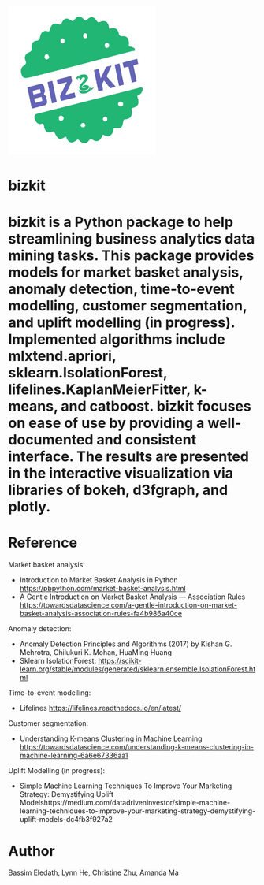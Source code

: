 
# <img alt="bizkit" src="logo.jpg" height="300" width="300">


# bizkit

bizkit is a Python package to help streamlining business analytics data mining tasks. This package provides models for market basket analysis, anomaly detection, time-to-event modelling, customer segmentation, and uplift modelling (in progress). Implemented algorithms include mlxtend.apriori, sklearn.IsolationForest, lifelines.KaplanMeierFitter, k-means, and catboost. bizkit focuses on ease of use by providing a well-documented and consistent interface. The results are presented in the interactive visualization via libraries of bokeh, d3fgraph, and plotly.
=======


# Reference

Market basket analysis:
- Introduction to Market Basket Analysis in Python https://pbpython.com/market-basket-analysis.html
- A Gentle Introduction on Market Basket Analysis — Association Rules https://towardsdatascience.com/a-gentle-introduction-on-market-basket-analysis-association-rules-fa4b986a40ce



Anomaly detection:
- Anomaly Detection Principles and Algorithms (2017) by Kishan G. Mehrotra, Chilukuri K. Mohan, HuaMing Huang
- Sklearn IsolationForest: https://scikit-learn.org/stable/modules/generated/sklearn.ensemble.IsolationForest.html


Time-to-event modelling:
- Lifelines https://lifelines.readthedocs.io/en/latest/


Customer segmentation:
- Understanding K-means Clustering in Machine Learning https://towardsdatascience.com/understanding-k-means-clustering-in-machine-learning-6a6e67336aa1


Uplift Modelling (in progress):
- Simple Machine Learning Techniques To Improve Your Marketing Strategy: Demystifying Uplift Modelshttps://medium.com/datadriveninvestor/simple-machine-learning-techniques-to-improve-your-marketing-strategy-demystifying-uplift-models-dc4fb3f927a2


# Author
Bassim Eledath, Lynn He, Christine Zhu, Amanda Ma

